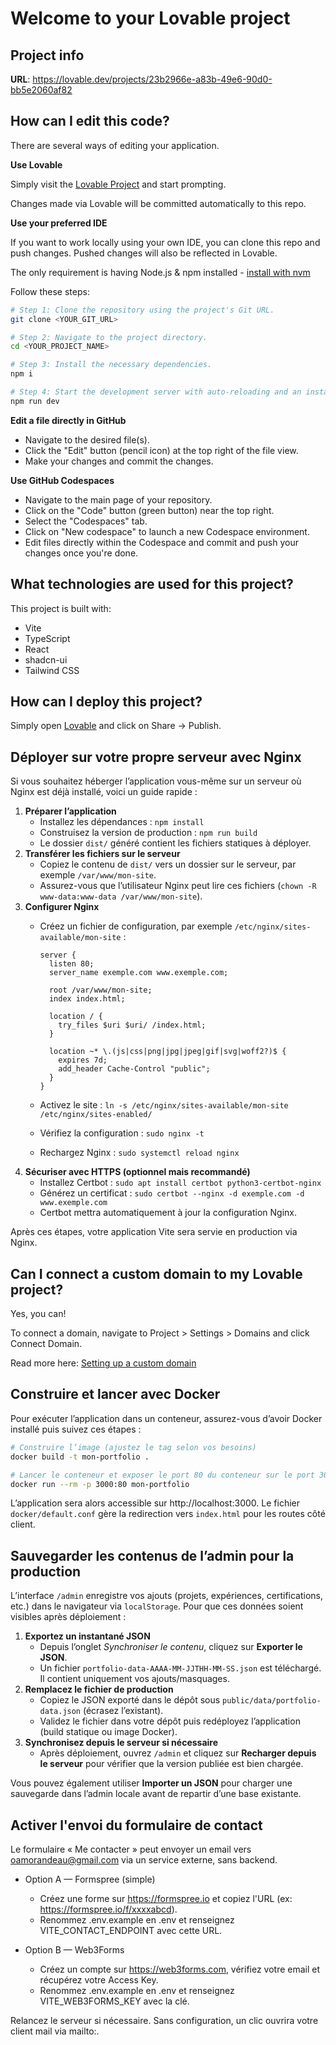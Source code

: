 # Welcome to your Lovable project

## Project info

**URL**: https://lovable.dev/projects/23b2966e-a83b-49e6-90d0-bb5e2060af82

## How can I edit this code?

There are several ways of editing your application.

**Use Lovable**

Simply visit the [Lovable Project](https://lovable.dev/projects/23b2966e-a83b-49e6-90d0-bb5e2060af82) and start prompting.

Changes made via Lovable will be committed automatically to this repo.

**Use your preferred IDE**

If you want to work locally using your own IDE, you can clone this repo and push changes. Pushed changes will also be reflected in Lovable.

The only requirement is having Node.js & npm installed - [install with nvm](https://github.com/nvm-sh/nvm#installing-and-updating)

Follow these steps:

```sh
# Step 1: Clone the repository using the project's Git URL.
git clone <YOUR_GIT_URL>

# Step 2: Navigate to the project directory.
cd <YOUR_PROJECT_NAME>

# Step 3: Install the necessary dependencies.
npm i

# Step 4: Start the development server with auto-reloading and an instant preview.
npm run dev
```

**Edit a file directly in GitHub**

- Navigate to the desired file(s).
- Click the "Edit" button (pencil icon) at the top right of the file view.
- Make your changes and commit the changes.

**Use GitHub Codespaces**

- Navigate to the main page of your repository.
- Click on the "Code" button (green button) near the top right.
- Select the "Codespaces" tab.
- Click on "New codespace" to launch a new Codespace environment.
- Edit files directly within the Codespace and commit and push your changes once you're done.

## What technologies are used for this project?

This project is built with:

- Vite
- TypeScript
- React
- shadcn-ui
- Tailwind CSS

## How can I deploy this project?

Simply open [Lovable](https://lovable.dev/projects/23b2966e-a83b-49e6-90d0-bb5e2060af82) and click on Share -> Publish.

## Déployer sur votre propre serveur avec Nginx

Si vous souhaitez héberger l’application vous-même sur un serveur où Nginx est déjà installé, voici un guide rapide :

1. **Préparer l’application**
   - Installez les dépendances : `npm install`
   - Construisez la version de production : `npm run build`
   - Le dossier `dist/` généré contient les fichiers statiques à déployer.
2. **Transférer les fichiers sur le serveur**
   - Copiez le contenu de `dist/` vers un dossier sur le serveur, par exemple `/var/www/mon-site`.
   - Assurez-vous que l’utilisateur Nginx peut lire ces fichiers (`chown -R www-data:www-data /var/www/mon-site`).
3. **Configurer Nginx**
   - Créez un fichier de configuration, par exemple `/etc/nginx/sites-available/mon-site` :

     ```nginx
     server {
       listen 80;
       server_name exemple.com www.exemple.com;

       root /var/www/mon-site;
       index index.html;

       location / {
         try_files $uri $uri/ /index.html;
       }

       location ~* \.(js|css|png|jpg|jpeg|gif|svg|woff2?)$ {
         expires 7d;
         add_header Cache-Control "public";
       }
     }
     ```

   - Activez le site : `ln -s /etc/nginx/sites-available/mon-site /etc/nginx/sites-enabled/`
   - Vérifiez la configuration : `sudo nginx -t`
   - Rechargez Nginx : `sudo systemctl reload nginx`
4. **Sécuriser avec HTTPS (optionnel mais recommandé)**
   - Installez Certbot : `sudo apt install certbot python3-certbot-nginx`
   - Générez un certificat : `sudo certbot --nginx -d exemple.com -d www.exemple.com`
   - Certbot mettra automatiquement à jour la configuration Nginx.

Après ces étapes, votre application Vite sera servie en production via Nginx.

## Can I connect a custom domain to my Lovable project?

Yes, you can!

To connect a domain, navigate to Project > Settings > Domains and click Connect Domain.

Read more here: [Setting up a custom domain](https://docs.lovable.dev/features/custom-domain#custom-domain)

## Construire et lancer avec Docker

Pour exécuter l’application dans un conteneur, assurez-vous d’avoir Docker installé puis suivez ces étapes :

```sh
# Construire l’image (ajustez le tag selon vos besoins)
docker build -t mon-portfolio .

# Lancer le conteneur et exposer le port 80 du conteneur sur le port 3000 de l’hôte
docker run --rm -p 3000:80 mon-portfolio
```

L’application sera alors accessible sur http://localhost:3000. Le fichier `docker/default.conf` gère la redirection vers `index.html` pour les routes côté client.

## Sauvegarder les contenus de l’admin pour la production

L’interface `/admin` enregistre vos ajouts (projets, expériences, certifications, etc.) dans le navigateur via `localStorage`. Pour que ces données soient visibles après déploiement :

1. **Exportez un instantané JSON**
   - Depuis l’onglet *Synchroniser le contenu*, cliquez sur **Exporter le JSON**.
   - Un fichier `portfolio-data-AAAA-MM-JJTHH-MM-SS.json` est téléchargé. Il contient uniquement vos ajouts/masquages.
2. **Remplacez le fichier de production**
   - Copiez le JSON exporté dans le dépôt sous `public/data/portfolio-data.json` (écrasez l’existant).
   - Validez le fichier dans votre dépôt puis redéployez l’application (build statique ou image Docker).
3. **Synchronisez depuis le serveur si nécessaire**
   - Après déploiement, ouvrez `/admin` et cliquez sur **Recharger depuis le serveur** pour vérifier que la version publiée est bien chargée.

Vous pouvez également utiliser **Importer un JSON** pour charger une sauvegarde dans l’admin locale avant de repartir d’une base existante.

## Activer l'envoi du formulaire de contact

Le formulaire « Me contacter » peut envoyer un email vers 
oamorandeau@gmail.com via un service externe, sans backend.

- Option A — Formspree (simple)
  - Créez une forme sur https://formspree.io et copiez l'URL (ex: https://formspree.io/f/xxxxabcd).
  - Renommez .env.example en .env et renseignez VITE_CONTACT_ENDPOINT avec cette URL.

- Option B — Web3Forms
  - Créez un compte sur https://web3forms.com, vérifiez votre email et récupérez votre Access Key.
  - Renommez .env.example en .env et renseignez VITE_WEB3FORMS_KEY avec la clé.

Relancez le serveur si nécessaire. Sans configuration, un clic ouvrira votre client mail via mailto:.
